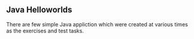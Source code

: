 ## Java Helloworlds

There are few simple Java appliction which were created at various times as the exercises and test tasks.
